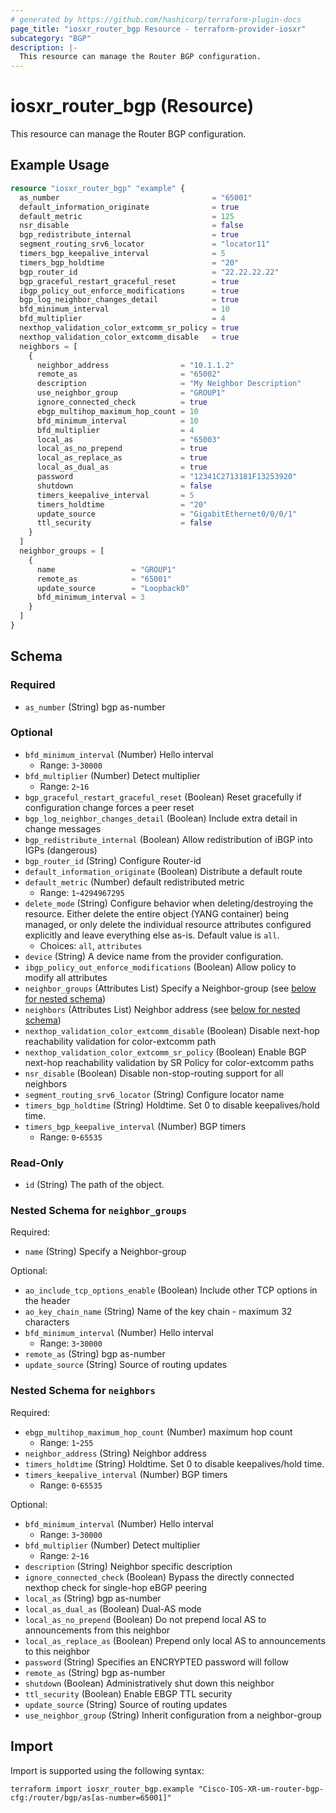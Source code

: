 ```yaml
---
# generated by https://github.com/hashicorp/terraform-plugin-docs
page_title: "iosxr_router_bgp Resource - terraform-provider-iosxr"
subcategory: "BGP"
description: |-
  This resource can manage the Router BGP configuration.
---
```


# iosxr_router_bgp (Resource)

This resource can manage the Router BGP configuration.

## Example Usage

```terraform
resource "iosxr_router_bgp" "example" {
  as_number                                  = "65001"
  default_information_originate              = true
  default_metric                             = 125
  nsr_disable                                = false
  bgp_redistribute_internal                  = true
  segment_routing_srv6_locator               = "locator11"
  timers_bgp_keepalive_interval              = 5
  timers_bgp_holdtime                        = "20"
  bgp_router_id                              = "22.22.22.22"
  bgp_graceful_restart_graceful_reset        = true
  ibgp_policy_out_enforce_modifications      = true
  bgp_log_neighbor_changes_detail            = true
  bfd_minimum_interval                       = 10
  bfd_multiplier                             = 4
  nexthop_validation_color_extcomm_sr_policy = true
  nexthop_validation_color_extcomm_disable   = true
  neighbors = [
    {
      neighbor_address                = "10.1.1.2"
      remote_as                       = "65002"
      description                     = "My Neighbor Description"
      use_neighbor_group              = "GROUP1"
      ignore_connected_check          = true
      ebgp_multihop_maximum_hop_count = 10
      bfd_minimum_interval            = 10
      bfd_multiplier                  = 4
      local_as                        = "65003"
      local_as_no_prepend             = true
      local_as_replace_as             = true
      local_as_dual_as                = true
      password                        = "12341C2713181F13253920"
      shutdown                        = false
      timers_keepalive_interval       = 5
      timers_holdtime                 = "20"
      update_source                   = "GigabitEthernet0/0/0/1"
      ttl_security                    = false
    }
  ]
  neighbor_groups = [
    {
      name                 = "GROUP1"
      remote_as            = "65001"
      update_source        = "Loopback0"
      bfd_minimum_interval = 3
    }
  ]
}
```

<!-- schema generated by tfplugindocs -->
## Schema

### Required

- `as_number` (String) bgp as-number

### Optional

- `bfd_minimum_interval` (Number) Hello interval
  - Range: `3`-`30000`
- `bfd_multiplier` (Number) Detect multiplier
  - Range: `2`-`16`
- `bgp_graceful_restart_graceful_reset` (Boolean) Reset gracefully if configuration change forces a peer reset
- `bgp_log_neighbor_changes_detail` (Boolean) Include extra detail in change messages
- `bgp_redistribute_internal` (Boolean) Allow redistribution of iBGP into IGPs (dangerous)
- `bgp_router_id` (String) Configure Router-id
- `default_information_originate` (Boolean) Distribute a default route
- `default_metric` (Number) default redistributed metric
  - Range: `1`-`4294967295`
- `delete_mode` (String) Configure behavior when deleting/destroying the resource. Either delete the entire object (YANG container) being managed, or only delete the individual resource attributes configured explicitly and leave everything else as-is. Default value is `all`.
  - Choices: `all`, `attributes`
- `device` (String) A device name from the provider configuration.
- `ibgp_policy_out_enforce_modifications` (Boolean) Allow policy to modify all attributes
- `neighbor_groups` (Attributes List) Specify a Neighbor-group (see [below for nested schema](#nestedatt--neighbor_groups))
- `neighbors` (Attributes List) Neighbor address (see [below for nested schema](#nestedatt--neighbors))
- `nexthop_validation_color_extcomm_disable` (Boolean) Disable next-hop reachability validation for color-extcomm path
- `nexthop_validation_color_extcomm_sr_policy` (Boolean) Enable BGP next-hop reachability validation by SR Policy for color-extcomm paths
- `nsr_disable` (Boolean) Disable non-stop-routing support for all neighbors
- `segment_routing_srv6_locator` (String) Configure locator name
- `timers_bgp_holdtime` (String) Holdtime. Set 0 to disable keepalives/hold time.
- `timers_bgp_keepalive_interval` (Number) BGP timers
  - Range: `0`-`65535`

### Read-Only

- `id` (String) The path of the object.

<a id="nestedatt--neighbor_groups"></a>
### Nested Schema for `neighbor_groups`

Required:

- `name` (String) Specify a Neighbor-group

Optional:

- `ao_include_tcp_options_enable` (Boolean) Include other TCP options in the header
- `ao_key_chain_name` (String) Name of the key chain - maximum 32 characters
- `bfd_minimum_interval` (Number) Hello interval
  - Range: `3`-`30000`
- `remote_as` (String) bgp as-number
- `update_source` (String) Source of routing updates


<a id="nestedatt--neighbors"></a>
### Nested Schema for `neighbors`

Required:

- `ebgp_multihop_maximum_hop_count` (Number) maximum hop count
  - Range: `1`-`255`
- `neighbor_address` (String) Neighbor address
- `timers_holdtime` (String) Holdtime. Set 0 to disable keepalives/hold time.
- `timers_keepalive_interval` (Number) BGP timers
  - Range: `0`-`65535`

Optional:

- `bfd_minimum_interval` (Number) Hello interval
  - Range: `3`-`30000`
- `bfd_multiplier` (Number) Detect multiplier
  - Range: `2`-`16`
- `description` (String) Neighbor specific description
- `ignore_connected_check` (Boolean) Bypass the directly connected nexthop check for single-hop eBGP peering
- `local_as` (String) bgp as-number
- `local_as_dual_as` (Boolean) Dual-AS mode
- `local_as_no_prepend` (Boolean) Do not prepend local AS to announcements from this neighbor
- `local_as_replace_as` (Boolean) Prepend only local AS to announcements to this neighbor
- `password` (String) Specifies an ENCRYPTED password will follow
- `remote_as` (String) bgp as-number
- `shutdown` (Boolean) Administratively shut down this neighbor
- `ttl_security` (Boolean) Enable EBGP TTL security
- `update_source` (String) Source of routing updates
- `use_neighbor_group` (String) Inherit configuration from a neighbor-group

## Import

Import is supported using the following syntax:

```shell
terraform import iosxr_router_bgp.example "Cisco-IOS-XR-um-router-bgp-cfg:/router/bgp/as[as-number=65001]"
```

